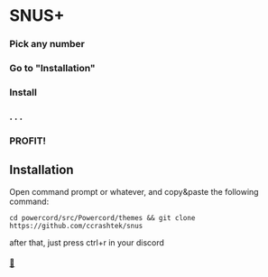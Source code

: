 # SNUS+

### Pick any number
### Go to "Installation"
### Install
### . . .
### PROFIT!

## Installation
Open command prompt or whatever, and copy&paste the following command:
```
cd powercord/src/Powercord/themes && git clone https://github.com/ccrashtek/snus
```
after that, just press ctrl+r in your discord

#### [:black_heart:](https://youtu.be/_ygcbrBRMLY)
